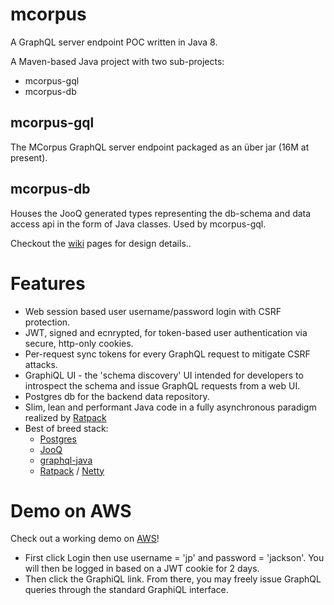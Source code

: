 # mcorpus
A GraphQL server endpoint POC written in Java 8.

A Maven-based Java project with two sub-projects:
- mcorpus-gql
- mcorpus-db

## mcorpus-gql
The MCorpus GraphQL server endpoint packaged as an über jar (16M at present).

## mcorpus-db
Houses the JooQ generated types representing the db-schema and data access api in the form of Java classes.  Used by mcorpus-gql.

Checkout the [wiki](https://github.com/khanactl/mcorpus/wiki) pages for design details..

# Features
- Web session based user username/password login with CSRF protection.
- JWT, signed and ecnrypted, for token-based user authentication via secure, http-only cookies.
- Per-request sync tokens for every GraphQL request to mitigate CSRF attacks.
- GraphiQL UI - the 'schema discovery' UI intended for developers to introspect the schema and issue GraphQL requests from a web UI.
- Postgres db for the backend data repository.
- Slim, lean and performant Java code in a fully asynchronous paradigm realized by [Ratpack](https://ratpack.io) 
- Best of breed stack: 
  - [Postgres](https://www.postgresql.org/)
  - [JooQ](https://www.jooq.org/)
  - [graphql-java](https://github.com/graphql-java/graphql-java)
  - [Ratpack](https://ratpack.io/) / [Netty](https://netty.io/)
	
# Demo on AWS
Check out a working demo on [AWS](https://www.mcorpus-aws.net)!
- First click Login then use username = 'jp' and password = 'jackson'. You will then be logged in based on a JWT cookie for 2 days.
- Then click the GraphiQL link.  From there, you may freely issue GraphQL queries through the standard GraphiQL interface.
